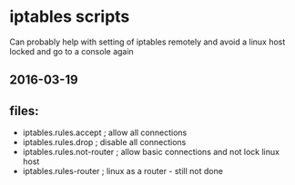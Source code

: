 # iptables scripts

Can probably help with setting of iptables remotely and avoid a linux host locked and go to a console again

## 2016-03-19

## files:
- iptables.rules.accept      ; allow all connections
- iptables.rules.drop        ; disable all connections
- iptables.rules.not-router  ; allow basic connections and not lock linux host 
- iptables.rules-router      ; linux as a router - still not done
